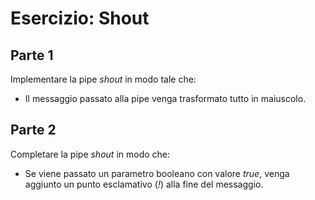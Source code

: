 # Esercizio: Shout

## Parte 1

Implementare la pipe _shout_ in modo tale che:

- Il messaggio passato alla pipe venga trasformato tutto in maiuscolo.

## Parte 2

Completare la pipe _shout_ in modo che:

- Se viene passato un parametro booleano con valore _true_, venga aggiunto un punto esclamativo (_!_) alla fine del messaggio.
